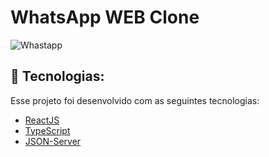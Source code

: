 # WhatsApp WEB Clone

![Whastapp](.github/application.git)

## 🚀   Tecnologias:
Esse projeto foi desenvolvido com as seguintes tecnologias:
- [ReactJS](https://reactjs.org)
- [TypeScript](https://www.typescriptlang.org/)
- [JSON-Server](https://github.com/typicode/json-server)
